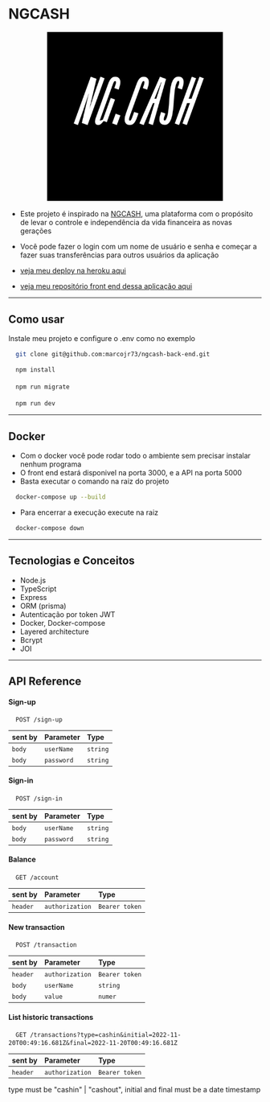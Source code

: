 
# NGCASH

<p align="center">
   <img width=350 src="https://raw.githubusercontent.com/marcojr73/ngcash-front-end/main/src/assets/images/logo.gif"/>
</p>


- Este projeto é inspirado na [NGCASH](https://ng.cash/), uma plataforma com o propósito de levar o controle e independência da vida financeira as novas gerações
- Você pode fazer o login com um nome de usuário e senha e começar a fazer suas transferências para outros usuários da aplicação

- [veja meu deploy na heroku aqui](https://ngcash-api.herokuapp.com/)
- [veja meu repositório front end dessa aplicação aqui](https://github.com/marcojr73/ngcash-front-end)

***

## Como usar

Instale meu projeto e configure o .env como no exemplo

```bash
  git clone git@github.com:marcojr73/ngcash-back-end.git
```

```bash
  npm install
  
  npm run migrate

  npm run dev
```

***

## Docker

- Com o docker você pode rodar todo o ambiente sem precisar instalar nenhum programa
- O front end estará disponivel na porta 3000, e a API na porta 5000
- Basta executar o comando na raiz do projeto

```bash
  docker-compose up --build
```

- Para encerrar a execução execute na raiz

```bash
  docker-compose down
```

***


##	 Tecnologias e Conceitos

- Node.js
- TypeScript
- Express
- ORM (prisma)
- Autenticação por token JWT
- Docker, Docker-compose
- Layered architecture
- Bcrypt
- JOI

***
    
## API Reference

#### Sign-up

```
  POST /sign-up
```

| sent by |Parameter | Type     |             
| :-------- |:-------- | :------- | 
| `body` |`userName` | `string` |
| `body` |`password` | `string` |

#### Sign-in

```
  POST /sign-in
```

| sent by |Parameter | Type     |             
| :-------- |:-------- | :------- | 
| `body` |`userName` | `string` |
| `body` |`password` | `string` |

#### Balance

```
  GET /account
```

| sent by |Parameter | Type     |                 
| :-------- |:-------- | :------- | 
| `header` |`authorization` | `Bearer token` | 


#### New transaction

```
  POST /transaction
```

| sent by |Parameter | Type     |                 
| :-------- |:-------- | :------- | 
| `header` |`authorization` | `Bearer token` | 
| `body` |`userName` | `string` | 
| `body` |`value` | `numer` | 


#### List historic transactions

```
  GET /transactions?type=cashin&initial=2022-11-20T00:49:16.681Z&final=2022-11-20T00:49:16.681Z
```

| sent by |Parameter | Type     |                 
| :-------- |:-------- | :------- | 
| `header` |`authorization` | `Bearer token` | 

type must be "cashin" | "cashout", initial and final must be a date timestamp